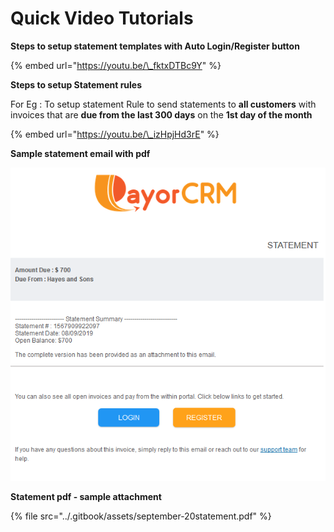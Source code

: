 # Quick Video Tutorials

**Steps to setup statement templates with Auto Login/Register button**



{% embed url="https://youtu.be/\_fktxDTBc9Y" %}



**Steps to setup Statement rules** 

For Eg : To setup statement Rule to send statements to **all customers** with invoices that are **due from the last 300 days** on the **1st day of the month**

{% embed url="https://youtu.be/\_izHpjHd3rE" %}



**Sample statement email with pdf**

![](../.gitbook/assets/image%20%2831%29.png)

**Statement pdf - sample attachment**

{% file src="../.gitbook/assets/september-20statement.pdf" %}



